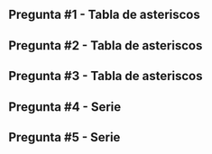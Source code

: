 ## Pregunta #1 - Tabla de asteriscos
## Pregunta #2 - Tabla de asteriscos
## Pregunta #3 - Tabla de asteriscos
## Pregunta #4 - Serie
## Pregunta #5 - Serie
